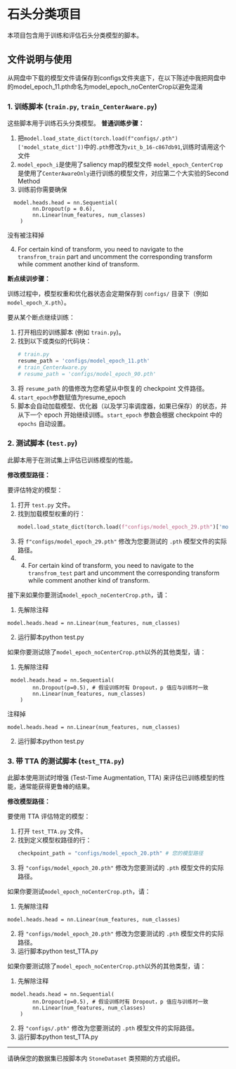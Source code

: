# 石头分类项目

本项目包含用于训练和评估石头分类模型的脚本。

## 文件说明与使用
从网盘中下载的模型文件请保存到configs文件夹底下，在以下陈述中我把网盘中的model_epoch_11.pth命名为model_epoch_noCenterCrop以避免混淆

### 1. 训练脚本 (`train.py`, `train_CenterAware.py`)

这些脚本用于训练石头分类模型。
**普通训练步骤：**
1. 把`model.load_state_dict(torch.load(f"configs/.pth")['model_state_dict'])`中的`.pth`修改为`vit_b_16-c867db91`,训练时请用这个文件
2. `model_epoch_i`是使用了saliency map的模型文件
`model_epoch_CenterCrop`是使用了`CenterAwareOnly`进行训练的模型文件，对应第二个大实验的Second Method
3. 训练前你需要确保
```
  model.heads.head = nn.Sequential(
        nn.Dropout(p = 0.6),
        nn.Linear(num_features, num_classes)
    )
```
  没有被注释掉
  
4. For certain kind of transform, you need to navigate to the `transfrom_train` part and uncomment the corresponding transform while comment another kind of transform.

**断点续训步骤：**

训练过程中，模型权重和优化器状态会定期保存到 `configs/` 目录下（例如 `model_epoch_X.pth`）。

要从某个断点继续训练：
1.  打开相应的训练脚本 (例如 `train.py`)。
2.  找到以下或类似的代码块：
    ```python
    # train.py
    resume_path = 'configs/model_epoch_11.pth'
    # train_CenterAware.py
    # resume_path = 'configs/model_epoch_90.pth'
    ```
3.  将 `resume_path` 的值修改为您希望从中恢复的 checkpoint 文件路径。
4. `start_epoch`参数赋值为resume_epoch
4.  脚本会自动加载模型、优化器（以及学习率调度器，如果已保存）的状态，并从下一个 epoch 开始继续训练。`start_epoch` 参数会根据 checkpoint 中的 `epochs` 自动设置。

### 2. 测试脚本 (`test.py`)

此脚本用于在测试集上评估已训练模型的性能。

**修改模型路径：**

要评估特定的模型：
1.  打开 `test.py` 文件。
2.  找到加载模型权重的行：
    ```python
    model.load_state_dict(torch.load(f"configs/model_epoch_29.pth")['model_state_dict'])
    ```
3.  将 `f"configs/model_epoch_29.pth"` 修改为您要测试的 `.pth` 模型文件的实际路径。
4. 4. For certain kind of transform, you need to navigate to the `transfrom_test` part and uncomment the corresponding transform while comment another kind of transform.

接下来如果你要测试`model_epoch_noCenterCrop.pth`，请：
1. 先解除注释
```
model.heads.head = nn.Linear(num_features, num_classes)
```
2. 运行脚本python test.py

如果你要测试除了`model_epoch_noCenterCrop.pth`以外的其他类型，请：
1. 先解除注释
```
 model.heads.head = nn.Sequential(
        nn.Dropout(p=0.5), # 假设训练时有 Dropout，p 值应与训练时一致
        nn.Linear(num_features, num_classes)
    )    
```
注释掉
```
model.heads.head = nn.Linear(num_features, num_classes)
```
2. 运行脚本python test.py


### 3. 带 TTA 的测试脚本 (`test_TTA.py`)

此脚本使用测试时增强 (Test-Time Augmentation, TTA) 来评估已训练模型的性能，通常能获得更鲁棒的结果。

**修改模型路径：**

要使用 TTA 评估特定的模型：
1.  打开 `test_TTA.py` 文件。
2.  找到定义模型权路径的行：
    ```python
    checkpoint_path = "configs/model_epoch_20.pth" # 您的模型路径
    ```
3.  将 `"configs/model_epoch_20.pth"` 修改为您要测试的 `.pth` 模型文件的实际路径。

如果你要测试`model_epoch_noCenterCrop.pth`，请：
1. 先解除注释
```
model.heads.head = nn.Linear(num_features, num_classes)
```
2. 将 `"configs/model_epoch_20.pth"` 修改为您要测试的 `.pth` 模型文件的实际路径。
3. 运行脚本python test_TTA.py

如果你要测试除了`model_epoch_noCenterCrop.pth`以外的其他类型，请：
1. 先解除注释
```
 model.heads.head = nn.Sequential(
        nn.Dropout(p=0.5), # 假设训练时有 Dropout，p 值应与训练时一致
        nn.Linear(num_features, num_classes)
    )    
```
2. 将 `"configs/.pth"` 修改为您要测试的 `.pth` 模型文件的实际路径。
3. 运行脚本python test_TTA.py

---

请确保您的数据集已按脚本内 `StoneDataset` 类预期的方式组织。

